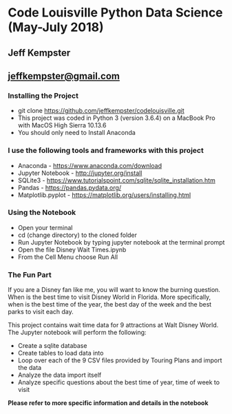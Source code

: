 # Code Louisville Python Data Science (May-July 2018)
## Jeff Kempster
## jeffkempster@gmail.com

### Installing the Project
- git clone https://github.com/jeffkempster/codelouisville.git 
- This project was coded in Python 3 (version 3.6.4) on a MacBook Pro with MacOS High Sierra 10.13.6
- You should only need to Install Anaconda

### I use the following tools and frameworks with this project
- Anaconda - https://www.anaconda.com/download
- Jupyter Notebook - http://jupyter.org/install
- SQLite3 - https://www.tutorialspoint.com/sqlite/sqlite_installation.htm
- Pandas - https://pandas.pydata.org/
- Matplotlib.pyplot - https://matplotlib.org/users/installing.html

### Using the Notebook
- Open your terminal
- cd (change directory) to the cloned folder
- Run Jupyter Notebook by typing jupyter notebook at the terminal prompt
- Open the file Disney Wait Times.ipynb
- From the Cell Menu choose Run All

### The Fun Part
If you are a Disney fan like me, you will want to know the burning question.  When is the best time to visit Disney World in Florida.  More specifically, when is the best time of the year, the best day of the week and the best parks to visit each day.

This project contains wait time data for 9 attractions at Walt Disney World.  The Jupyter notebook will perform the following:
- Create a sqlite database
- Create tables to load data into
- Loop over each of the 9 CSV files provided by Touring Plans and import the data
- Analyze the data import itself
- Analyze specific questions about the best time of year, time of week to visit

**Please refer to more specific information and details in the notebook**
